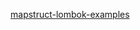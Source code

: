 [mapstruct-lombok-examples](https://github.com/mapstruct/mapstruct-examples/tree/master/mapstruct-lombok)
